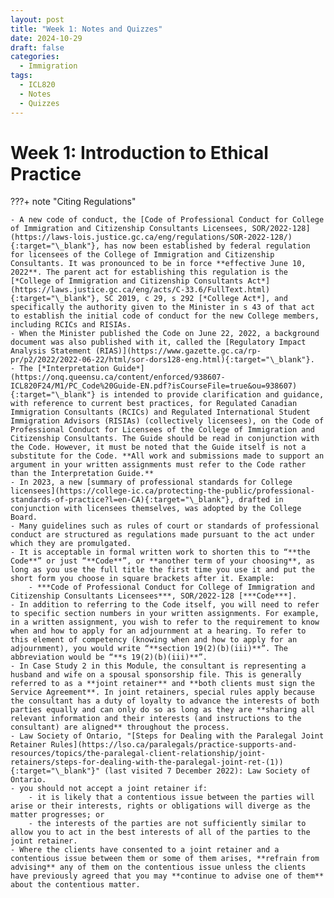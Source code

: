 ```yaml
---
layout: post
title: "Week 1: Notes and Quizzes"
date: 2024-10-29
draft: false
categories:
  - Immigration
tags:
  - ICL820
  - Notes
  - Quizzes
---
```


# Week 1: Introduction to Ethical Practice

???+ note "Citing Regulations"

    - A new code of conduct, the [Code of Professional Conduct for College of Immigration and Citizenship Consultants Licensees, SOR/2022-128](https://laws-lois.justice.gc.ca/eng/regulations/SOR-2022-128/){:target="\_blank"}, has now been established by federal regulation for licensees of the College of Immigration and Citizenship Consultants. It was pronounced to be in force **effective June 10, 2022**. The parent act for establishing this regulation is the [*College of Immigration and Citizenship Consultants Act*](https://laws.justice.gc.ca/eng/acts/C-33.6/FullText.html){:target="\_blank"}, SC 2019, c 29, s 292 [*College Act*], and specifically the authority given to the Minister in s 43 of that act to establish the initial code of conduct for the new College members, including RCICs and RISIAs.
    - When the Minister published the Code on June 22, 2022, a background document was also published with it, called the [Regulatory Impact Analysis Statement (RIAS)](https://www.gazette.gc.ca/rp-pr/p2/2022/2022-06-22/html/sor-dors128-eng.html){:target="\_blank"}.
    - The [*Interpretation Guide*](https://onq.queensu.ca/content/enforced/938607-ICL820F24/M1/PC_Code%20Guide-EN.pdf?isCourseFile=true&ou=938607){:target="\_blank"} is intended to provide clarification and guidance, with reference to current best practices, for Regulated Canadian Immigration Consultants (RCICs) and Regulated International Student Immigration Advisors (RISIAs) (collectively licensees), on the Code of Professional Conduct for Licensees of the College of Immigration and Citizenship Consultants. The Guide should be read in conjunction with the Code. However, it must be noted that the Guide itself is not a substitute for the Code. **All work and submissions made to support an argument in your written assignments must refer to the Code rather than the Interpretation Guide.**
    - In 2023, a new [summary of professional standards for College licensees](https://college-ic.ca/protecting-the-public/professional-standards-of-practice?l=en-CA){:target="\_blank"}, drafted in conjunction with licensees themselves, was adopted by the College Board.
    - Many guidelines such as rules of court or standards of professional conduct are structured as regulations made pursuant to the act under which they are promulgated.
    - It is acceptable in formal written work to shorten this to “**the Code**” or just “**Code**”, or **another term of your choosing**, as long as you use the full title the first time you use it and put the short form you choose in square brackets after it. Example:
        - ***Code of Professional Conduct for College of Immigration and Citizenship Consultants Licensees***, SOR/2022-128 [***Code***].
    - In addition to referring to the Code itself, you will need to refer to specific section numbers in your written assignments. For example, in a written assignment, you wish to refer to the requirement to know when and how to apply for an adjournment at a hearing. To refer to this element of competency (knowing when and how to apply for an adjournment), you would write “**section 19(2)(b)(iii)**”. The abbreviation would be “**s 19(2)(b)(iii)**”.
    - In Case Study 2 in this Module, the consultant is representing a husband and wife on a spousal sponsorship file. This is generally referred to as a **joint retainer** and **both clients must sign the Service Agreement**. In joint retainers, special rules apply because the consultant has a duty of loyalty to advance the interests of both parties equally and can only do so as long as they are **sharing all relevant information and their interests (and instructions to the consultant) are aligned** throughout the process.
    - Law Society of Ontario, "[Steps for Dealing with the Paralegal Joint Retainer Rules](https://lso.ca/paralegals/practice-supports-and-resources/topics/the-paralegal-client-relationship/joint-retainers/steps-for-dealing-with-the-paralegal-joint-ret-(1)){:target="\_blank"}" (last visited 7 December 2022): Law Society of Ontario.
    - you should not accept a joint retainer if:
        - it is likely that a contentious issue between the parties will arise or their interests, rights or obligations will diverge as the matter progresses; or
        - the interests of the parties are not sufficiently similar to allow you to act in the best interests of all of the parties to the joint retainer.
    - Where the clients have consented to a joint retainer and a contentious issue between them or some of them arises, **refrain from advising** any of them on the contentious issue unless the clients have previously agreed that you may **continue to advise one of them** about the contentious matter.
